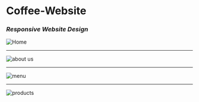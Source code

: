 # **Coffee-Website**
### ***Responsive Website Design***

![Home](https://user-images.githubusercontent.com/62347094/152815913-6aedcbe5-95be-4662-b550-6c51b77ce3db.png)
<hr>

![about us](https://user-images.githubusercontent.com/62347094/152816153-9a9bce6d-6ae4-4bce-b44b-2b54b8d11cf1.png)

<hr>

![menu](https://user-images.githubusercontent.com/62347094/152816230-fa6a9e36-d4d4-43a7-aa5c-e8d66ef634cb.png)

<hr>

![products](https://user-images.githubusercontent.com/62347094/152816343-f9baf69e-3499-4f06-a25b-2feadb79a2d0.png)
